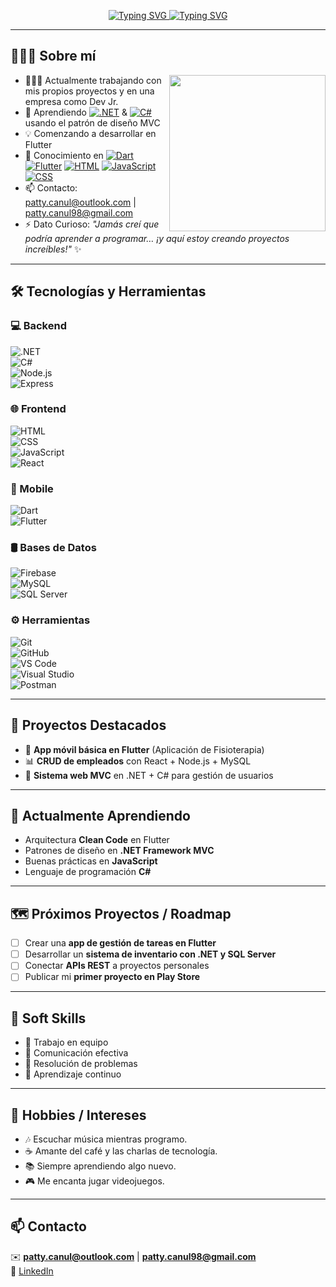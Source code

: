 <p align="center">
  <!-- Línea 1 -->
  <a href="https://git.io/typing-svg">
    <img src="https://readme-typing-svg.demolab.com?font=Monospaced&weight=900&size=30&duration=4000&pause=1000&color=0EB7F7&repeat=false&center=true&width=800&lines=%C2%A1Hola%2C+soy+Patricia!+%F0%9F%91%8B%F0%9F%8F%BB" alt="Typing SVG" />
  </a>
  
  <!-- Línea 2 -->
  <a href="https://git.io/typing-svg">
    <img src="https://readme-typing-svg.demolab.com?font=Monospaced&weight=700&size=22&duration=4000&pause=1000&color=F7F7F7&center=true&repeat=false&width=800&lines=%F0%9F%91%A9%F0%9F%8F%BB%E2%80%8D%F0%9F%92%BB+Desarrolladora+Jr.+%7C+Apasionada+por+el+aprendizaje+constante" alt="Typing SVG" />
  </a>
</p>

---

## 👩🏻‍💻 Sobre mí  

<picture> 
  <img align="right" src="https://media.tenor.com/AlUkiGkR2j8AAAAM/new-game-ahagon-umiko-programming.gif" width="250px">
</picture>

- 👩🏻‍💻 Actualmente trabajando con mis propios proyectos y en una empresa como Dev Jr.  
- 📖 Aprendiendo [![.NET](https://img.shields.io/badge/.NET-512BD4?logo=dotnet&logoColor=fff)](#) & [![C#](https://custom-icon-badges.demolab.com/badge/C%23-%23239120.svg?logo=cshrp&logoColor=white)](#) usando el patrón de diseño MVC  
- 💡 Comenzando a desarrollar en Flutter  
- 💬 Conocimiento en [![Dart](https://img.shields.io/badge/Dart-%230175C2.svg?logo=dart&logoColor=white)](#) [![Flutter](https://img.shields.io/badge/Flutter-02569B?logo=flutter&logoColor=fff)](#) [![HTML](https://img.shields.io/badge/HTML-%23E34F26.svg?logo=html5&logoColor=white)](#) [![JavaScript](https://img.shields.io/badge/JavaScript-F7DF1E?logo=javascript&logoColor=000)](#) [![CSS](https://img.shields.io/badge/CSS-639?logo=css&logoColor=fff)](#)  
- 📫 Contacto: patty.canul@outlook.com | patty.canul98@gmail.com  
- ⚡ Dato Curioso: *"Jamás creí que podría aprender a programar… ¡y aquí estoy creando proyectos increíbles!"* ✨ 

---

## 🛠️ Tecnologías y Herramientas  

### 💻 Backend
![.NET](https://img.shields.io/badge/.NET-512BD4?logo=dotnet&logoColor=fff)  
![C#](https://custom-icon-badges.demolab.com/badge/C%23-%23239120.svg?logo=cshrp&logoColor=white)  
![Node.js](https://img.shields.io/badge/Node.js-43853D?logo=node.js&logoColor=white)  
![Express](https://img.shields.io/badge/Express.js-000000?logo=express&logoColor=white)  

### 🌐 Frontend  
![HTML](https://img.shields.io/badge/HTML-%23E34F26.svg?logo=html5&logoColor=white)  
![CSS](https://img.shields.io/badge/CSS-1572B6?logo=css3&logoColor=white)  
![JavaScript](https://img.shields.io/badge/JavaScript-F7DF1E?logo=javascript&logoColor=000)  
![React](https://img.shields.io/badge/React-20232A?logo=react&logoColor=61DAFB)  

### 📱 Mobile  
![Dart](https://img.shields.io/badge/Dart-%230175C2.svg?logo=dart&logoColor=white)  
![Flutter](https://img.shields.io/badge/Flutter-02569B?logo=flutter&logoColor=fff)  

### 🛢️ Bases de Datos  
![Firebase](https://img.shields.io/badge/Firebase-FFCA28?logo=firebase&logoColor=black)  
![MySQL](https://img.shields.io/badge/MySQL-4479A1?logo=mysql&logoColor=white)  
![SQL Server](https://img.shields.io/badge/SQL%20Server-CC2927?logo=microsoft-sql-server&logoColor=white)  

### ⚙️ Herramientas  
![Git](https://img.shields.io/badge/Git-F05033?logo=git&logoColor=white)  
![GitHub](https://img.shields.io/badge/GitHub-181717?logo=github&logoColor=white)  
![VS Code](https://img.shields.io/badge/VS%20Code-007ACC?logo=visual-studio-code&logoColor=white)  
![Visual Studio](https://img.shields.io/badge/Visual%20Studio-5C2D91?logo=visual-studio&logoColor=white)  
![Postman](https://img.shields.io/badge/Postman-FF6C37?logo=postman&logoColor=white)  

---

## 🚀 Proyectos Destacados  

- 📱 **App móvil básica en Flutter** (Aplicación de Fisioterapia)  
- 📊 **CRUD de empleados** con React + Node.js + MySQL  
- 🏢 **Sistema web MVC** en .NET + C# para gestión de usuarios  

---

## 📖 Actualmente Aprendiendo  

- Arquitectura **Clean Code** en Flutter  
- Patrones de diseño en **.NET Framework MVC**  
- Buenas prácticas en **JavaScript**  
- Lenguaje de programación **C#**  

---

## 🗺️ Próximos Proyectos / Roadmap  

- [ ] Crear una **app de gestión de tareas en Flutter**  
- [ ] Desarrollar un **sistema de inventario con .NET y SQL Server**  
- [ ] Conectar **APIs REST** a proyectos personales  
- [ ] Publicar mi **primer proyecto en Play Store**  

---

## 🌱 Soft Skills  

- 🤝 Trabajo en equipo  
- 💬 Comunicación efectiva  
- 🧩 Resolución de problemas  
- 🚀 Aprendizaje continuo  

---

## 🎨 Hobbies / Intereses  

- 🎶 Escuchar música mientras programo.
- ☕ Amante del café y las charlas de tecnología.
- 📚 Siempre aprendiendo algo nuevo.
- 🎮 Me encanta jugar videojuegos.

---

## 📫 Contacto  

✉️ **patty.canul@outlook.com** | **patty.canul98@gmail.com**  
💼 [LinkedIn](https://www.linkedin.com/in/patricia-canul-canul-7964521a1/)  
 
